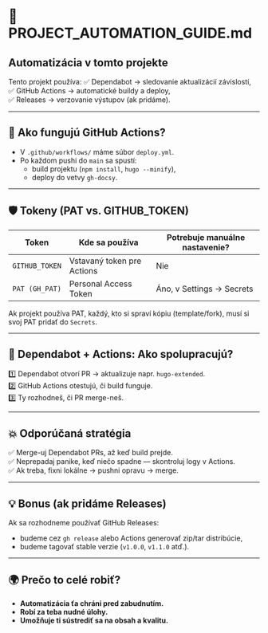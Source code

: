 # 🚀 PROJECT_AUTOMATION_GUIDE.md

## Automatizácia v tomto projekte

Tento projekt používa:
✅ Dependabot → sledovanie aktualizácií závislostí,  
✅ GitHub Actions → automatické buildy a deploy,  
✅ Releases → verzovanie výstupov (ak pridáme).

---

## 🔧 Ako fungujú GitHub Actions?

- V `.github/workflows/` máme súbor `deploy.yml`.
- Po každom pushi do `main` sa spustí:
  - build projektu (`npm install`, `hugo --minify`),
  - deploy do vetvy `gh-docsy`.

---

## 🛡️ Tokeny (PAT vs. GITHUB_TOKEN)

| Token             | Kde sa používa       | Potrebuje manuálne nastavenie? |
|-------------------|-----------------------|--------------------------------|
| `GITHUB_TOKEN`    | Vstavaný token pre Actions | Nie                           |
| `PAT (GH_PAT)`    | Personal Access Token | Áno, v Settings → Secrets      |

Ak projekt používa PAT, každý, kto si spraví kópiu (template/fork), musí si svoj PAT pridať do `Secrets`.

---

## 🤖 Dependabot + Actions: Ako spolupracujú?

1️⃣ Dependabot otvorí PR → aktualizuje napr. `hugo-extended`.  
2️⃣ GitHub Actions otestujú, či build funguje.  
3️⃣ Ty rozhodneš, či PR merge-neš.

---

## 💥 Odporúčaná stratégia

✅ Merge-uj Dependabot PRs, až keď build prejde.  
✅ Neprepadaj panike, keď niečo spadne — skontroluj logy v Actions.  
✅ Ak treba, fixni lokálne → pushni opravu → merge.

---

## 💡 Bonus (ak pridáme Releases)

Ak sa rozhodneme používať GitHub Releases:
- budeme cez `gh release` alebo Actions generovať zip/tar distribúcie,  
- budeme tagovať stable verzie (`v1.0.0`, `v1.1.0` atď.).

---

## 🌍 Prečo to celé robiť?

- **Automatizácia ťa chráni pred zabudnutím.**
- **Robí za teba nudné úlohy.**
- **Umožňuje ti sústrediť sa na obsah a kvalitu.**

